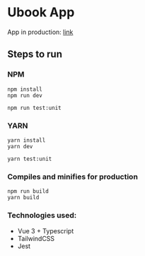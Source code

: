 # Ubook App
App in production: [link](ubook-app.vercel.app)

## Steps to run 
### NPM 
```
npm install
npm run dev
```
```
npm run test:unit
```

### YARN 
```
yarn install
yarn dev
```

```
yarn test:unit
```

### Compiles and minifies for production
```
npm run build
yarn build
```

### Technologies used:
- Vue 3 + Typescript
- TailwindCSS
- Jest

